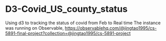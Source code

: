 # D3-Covid_US_county_status
Using d3 to tracking the status of covid from Feb to Real time
The instance was running on Observable, https://observablehq.com/@jingtao1995/cs-5891-final-project?collection=@jingtao1995/cs-5891-project
